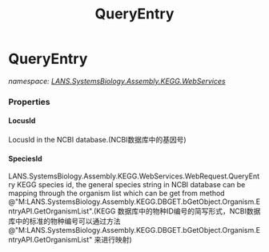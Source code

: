 ﻿---
title: QueryEntry
---

# QueryEntry
_namespace: [LANS.SystemsBiology.Assembly.KEGG.WebServices](N-LANS.SystemsBiology.Assembly.KEGG.WebServices.html)_






### Properties

#### LocusId
LocusId in the NCBI database.(NCBI数据库中的基因号)
#### SpeciesId
LANS.SystemsBiology.Assembly.KEGG.WebServices.WebRequest.QueryEntry
 KEGG species id, the general species string in NCBI database can be mapping through the organism list which can 
 be get from method @"M:LANS.SystemsBiology.Assembly.KEGG.DBGET.bGetObject.Organism.EntryAPI.GetOrganismList".(KEGG
 数据库中的物种ID编号的简写形式，NCBI数据库中的标准的物种编号可以通过方法@"M:LANS.SystemsBiology.Assembly.KEGG.DBGET.bGetObject.Organism.EntryAPI.GetOrganismList"
 来进行映射)
